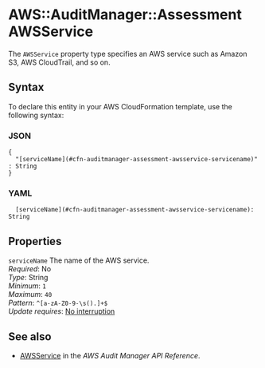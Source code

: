 # AWS::AuditManager::Assessment AWSService<a name="aws-properties-auditmanager-assessment-awsservice"></a>

 The `AWSService` property type specifies an AWS service such as Amazon S3, AWS CloudTrail, and so on\. 

## Syntax<a name="aws-properties-auditmanager-assessment-awsservice-syntax"></a>

To declare this entity in your AWS CloudFormation template, use the following syntax:

### JSON<a name="aws-properties-auditmanager-assessment-awsservice-syntax.json"></a>

```
{
  "[serviceName](#cfn-auditmanager-assessment-awsservice-servicename)" : String
}
```

### YAML<a name="aws-properties-auditmanager-assessment-awsservice-syntax.yaml"></a>

```
  [serviceName](#cfn-auditmanager-assessment-awsservice-servicename): String
```

## Properties<a name="aws-properties-auditmanager-assessment-awsservice-properties"></a>

`serviceName`  <a name="cfn-auditmanager-assessment-awsservice-servicename"></a>
 The name of the AWS service\.   
*Required*: No  
*Type*: String  
*Minimum*: `1`  
*Maximum*: `40`  
*Pattern*: `^[a-zA-Z0-9-\s().]+$`  
*Update requires*: [No interruption](https://docs.aws.amazon.com/AWSCloudFormation/latest/UserGuide/using-cfn-updating-stacks-update-behaviors.html#update-no-interrupt)

## See also<a name="aws-properties-auditmanager-assessment-awsservice--seealso"></a>
+ [AWSService](https://docs.aws.amazon.com/audit-manager/latest/APIReference/API_AWSService.html) in the *AWS Audit Manager API Reference*\.

